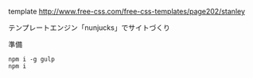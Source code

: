 template
http://www.free-css.com/free-css-templates/page202/stanley


テンプレートエンジン「nunjucks」でサイトづくり  

準備
```
npm i -g gulp
npm i
```

